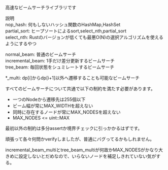 高速なビームサーチライブラリです  

説明  
nop_hash: 何もしないハッシュ関数のHashMap,HashSet  
partial_sort: ヒープソートによるsort,select_nth,partial_sort  
select_nth: Rustのバージョンが低くても最悪O(N)の選択アルゴリズムを使えるようにするやつ  


normal_beam: 普通のビームサーチ  
incremental_beam: 1手だけ差分更新するビームサーチ  
tree_beam: 毎回状態をシュミレートするビームサーチ  


*_multi: dp[i]からdp[i+1]以外へ遷移することも可能なビームサーチ  


すべてのビームサーチについて共通で以下の制約を満たす必要があります。  
- 一つのNodeから遷移先は255個以下
- ビーム幅が常にMAX_WIDTHを超えない
- 同時に存在するノードが常にMAX_NODESを超えない
- MAX_NODES <= uint::MAX


最初以外の制約は多分assertか境界チェックに引っかかるはずです。  


頑張って各々何問かverifyしましたが、普通にバグってるかもしれません。  


incremental_beam_multiとtree_beam_multiが何故かMAX_NODESがかなり大きめに設定しないとだめなので、いらないノードを補足しきれていない気がする。  